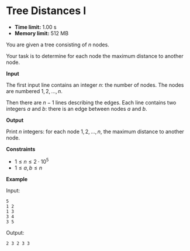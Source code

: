 # Tree Distances I







* **Time limit:** 1.00 s
* **Memory limit:** 512 MB



You are given a tree consisting of $n$ nodes.



Your task is to determine for each node the maximum distance to another node.



**Input**



The first input line contains an integer $n$: the number of nodes. The nodes are numbered $1,2,\ldots,n$.



Then there are $n-1$ lines describing the edges. Each line contains two integers $a$ and $b$: there is an edge between nodes $a$ and $b$.



**Output**



Print $n$ integers: for each node $1,2,\ldots,n$, the maximum distance to another node.



**Constraints**


* $1 \le n \le 2 \cdot 10^5$ 
* $1 \le a,b \le n$ 

**Example**



Input:

```
5
1 2
1 3
3 4
3 5
```



Output:

`2 3 2 3 3`


